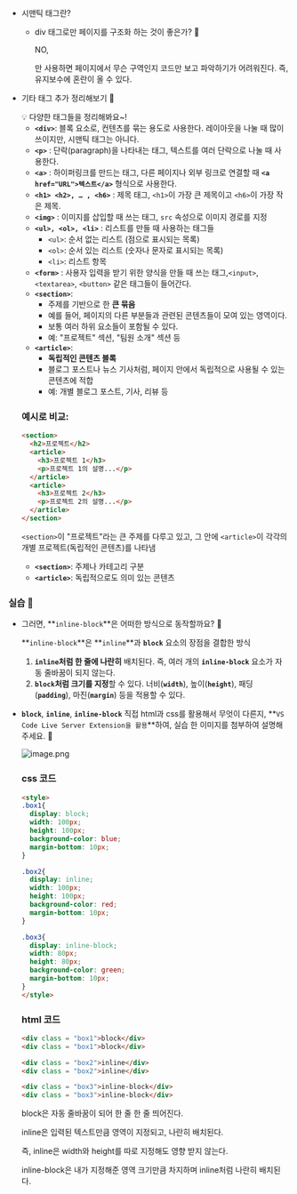 - 시맨틱 태그란?
    - div 태그로만 페이지를 구조화 하는 것이 좋은가? 🍠
        
        NO, <div>만 사용하면 페이지에서 무슨 구역인지 코드만 보고 파악하기가 어려워진다. 즉, 유지보수에 혼란이 올 수 있다.

- 기타 태그 추가 정리해보기 🍠
    
    <aside>
    💡 다양한 태그들을 정리해봐요~!
    
    </aside>
    
    - **`<div>`**: 블록 요소로, 컨텐츠를 묶는 용도로 사용한다. 레이아웃을 나눌 때 많이 쓰이지만, 시맨틱 태그는 아니다.
    - **`<p>`** : 단락(paragraph)을 나타내는 태그, 텍스트를 여러 단락으로 나눌 때 사용한다.
    - **`<a>`** : 하이퍼링크를 만드는 태그, 다른 페이지나 외부 링크로 연결할 때 **`<a href="URL">텍스트</a>`** 형식으로 사용한다.
    - **`<h1> <h2>, … , <h6>`** : 제목 태그, `<h1>`이 가장 큰 제목이고 `<h6>`이 가장 작은 제목.
    - **`<img>`** : 이미지를 삽입할 때 쓰는 태그,  `src` 속성으로 이미지 경로를 지정
    - **`<ul>, <ol>, <li>`** : 리스트를 만들 때 사용하는 태그들
        - `<ul>`: 순서 없는 리스트 (점으로 표시되는 목록)
        - `<ol>`: 순서 있는 리스트 (숫자나 문자로 표시되는 목록)
        - `<li>`: 리스트 항목
    - **`<form>`** : 사용자 입력을 받기 위한 양식을 만들 때 쓰는 태그,`<input>`, `<textarea>`, `<button>` 같은 태그들이 들어간다.
    - **`<section>`**:
        - 주제를 기반으로 한 **큰 묶음**
        - 예를 들어, 페이지의 다른 부분들과 관련된 콘텐츠들이 모여 있는 영역이다.
        - 보통 여러 하위 요소들이 포함될 수 있다.
        - 예: "프로젝트" 섹션, "팀원 소개" 섹션 등
    - **`<article>`**:
        - **독립적인 콘텐츠 블록**
        - 블로그 포스트나 뉴스 기사처럼, 페이지 안에서 독립적으로 사용될 수 있는 콘텐츠에 적합
        - 예: 개별 블로그 포스트, 기사, 리뷰 등
    
    ### 예시로 비교:
    
    ```html
    <section>
      <h2>프로젝트</h2>
      <article>
        <h3>프로젝트 1</h3>
        <p>프로젝트 1의 설명...</p>
      </article>
      <article>
        <h3>프로젝트 2</h3>
        <p>프로젝트 2의 설명...</p>
      </article>
    </section>
    ```
    
    `<section>`이 "프로젝트"라는 큰 주제를 다루고 있고, 그 안에 `<article>`이 각각의 개별 프로젝트(독립적인 콘텐츠)를 나타냄
    
    - **`<section>`**: 주제나 카테고리 구분
    - **`<article>`**: 독립적으로도 의미 있는 콘텐츠

### 실습 🍠

- 그러면, **`inline-block`**은 어떠한 방식으로 동작할까요? 🍠
    
    **`inline-block`**은 **`inline`**과 **`block`** 요소의 장점을 결합한 방식
    
    1. **`inline`처럼 한 줄에 나란히** 배치된다. 즉, 여러 개의 **`inline-block`** 요소가 자동 줄바꿈이 되지 않는다.
    2.  **`block`처럼 크기를 지정**할 수 있다. 너비(**`width`**), 높이(**`height`**), 패딩(**`padding`**), 마진(**`margin`**) 등을 적용할 수 있다.
- **`block`**, **`inline`**, **`inline-block`** 직접 html과 css를 활용해서 무엇이 다른지, **`VS Code Live Server Extension을 활용`**하여, 실습 한 이미지를 첨부하여 설명해주세요. 🍠
    
    ![image.png](https://prod-files-secure.s3.us-west-2.amazonaws.com/f1912130-0409-4e90-a90f-6091ae253e73/5189176c-4e70-4aa2-9846-54ab2f430d6d/04ff472d-5d6d-4530-b206-d99826421233.png)
    
    ### **css 코드**
    
    ```html
    <style>
    .box1{
      display: block;
      width: 100px;
      height: 100px;
      background-color: blue;
      margin-bottom: 10px;
    }
    
    .box2{
      display: inline;
      width: 100px;
      height: 100px;
      background-color: red;
      margin-bottom: 10px;
    }
    
    .box3{
      display: inline-block;
      width: 80px;
      height: 80px;
      background-color: green;
      margin-bottom: 10px;
    }
    </style>
    ```
    
    ### html 코드
    
    ```html
    <div class = "box1">block</div>
    <div class = "box1">block</div>
    
    <div class = "box2">inline</div>
    <div class = "box2">inline</div>
    
    <div class = "box3">inline-block</div>
    <div class = "box3">inline-block</div>
    ```
    
    block은 자동 줄바꿈이 되어 한 줄 한 줄 띄어진다.
    
    inline은 입력된 텍스트만큼 영역이 지정되고, 나란히 배치된다.
    
    즉, inline은 width와 height를 따로 지정해도 영향 받지 않는다.
    
    inline-block은 내가 지정해준 영역 크기만큼 차지하며 inline처럼 나란히 배치된다.
  